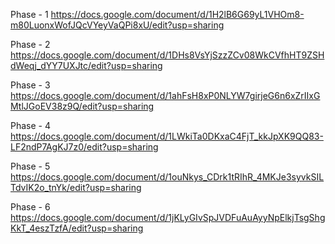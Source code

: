 Phase - 1 https://docs.google.com/document/d/1H2lB6G69yL1VHOm8-m80LuonxWofJQcVYeyVaQPi8xU/edit?usp=sharing

Phase - 2 https://docs.google.com/document/d/1DHs8VsYjSzzZCv08WkCVfhHT9ZSHdWeqj_dYY7UXJtc/edit?usp=sharing

Phase - 3 https://docs.google.com/document/d/1ahFsH8xP0NLYW7girjeG6n6xZrIIxGMtlJGoEV38z9Q/edit?usp=sharing

Phase - 4 https://docs.google.com/document/d/1LWkiTa0DKxaC4FjT_kkJpXK9QQ83-LF2ndP7AgKJ7z0/edit?usp=sharing

Phase - 5 https://docs.google.com/document/d/1ouNkys_CDrk1tRIhR_4MKJe3syvkSILTdvIK2o_tnYk/edit?usp=sharing

Phase - 6 https://docs.google.com/document/d/1jKLyGIvSpJVDFuAuAyyNpElkjTsgShgKkT_4eszTzfA/edit?usp=sharing
